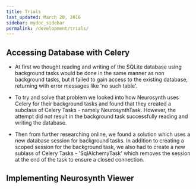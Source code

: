 ```yaml
---
title: Trials
last_updated: March 20, 2016
sidebar: mydoc_sidebar
permalink: /development/trials/
---
```


## Accessing Database with Celery

- At first we thought reading and writing of the SQLite database using background tasks would be done in the same manner as non background tasks, but it failed to gain access to the existing database, returning with error messages like 'no such table'.

- To try and solve that problem we looked into how Neurosynth uses Celery for their background tasks and found that they created a subclass of Celery Tasks - namely NeurosynthTask. However, the attempt did not result in the background task successfully reading and writing the database. 

- Then from further researching online, we found a solution which uses a new database session for background tasks. In addition to creating a scoped session for the background task, we also had to create a new sublass of Celery Tasks - 'SqlAlchemyTask' which removes the session at the end of the task to ensure a closed connection. 

## Implementing Neurosynth Viewer